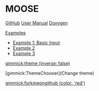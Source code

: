 # MOOSE

[GitHub](https://github.com/idaholab)
[User Manual](manual.md)
[Doxygen](https://hpcsc.inl.gov/ssl/MOOSE/docs/classes.html)

[Examples]()

  * [Example 1: Basic Input](examples/example1.md)
  * [Example 2](examples/example2.md)
  * [Example 3](examples/example3.md)

<!-- set a default theme -->
[gimmick:theme (inverse: false)](bootstrap)

<!-- show a theme chooser in the menu bar -->
[gimmick:ThemeChooser](Change theme)

<!-- show a fork me on github ribbon -->
[gimmick:forkmeongithub (color: 'red')](http://github.com/idaholab/moose-page/)
